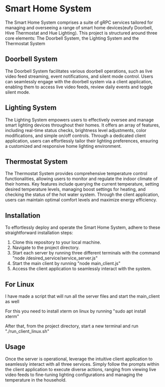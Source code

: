 # Smart Home System

The Smart Home System comprises a suite of gRPC services tailored for managing and overseeing a range of smart home devices(eufy Doorbell, Hive Thermostat and Hue Lighting). This project is structured around three core elements: The Doorbell System, the Lighting System and the Thermostat System

## Doorbell System

The Doorbell System facilitates various doorbell operations, such as live video feed streaming, event notifications, and silent mode control. Users can seamlessly engage with the doorbell system via a client application, enabling them to access live video feeds, review daily events and toggle silent mode.

## Lighting System

The Lighting System empowers users to effectively oversee and manage smart lighting devices throughout their homes. It offers an array of features, including real-time status checks, brightness level adjustments, color modifications, and simple on/off controls. Through a dedicated client application, users can effortlessly tailor their lighting preferences, ensuring a customized and responsive home lighting environment.

## Thermostat System
The Thermostat System provides comprehensive temperature control functionalities, allowing users to monitor and regulate the indoor climate of their homes. Key features include querying the current temperature, setting desired temperature levels, managing boost settings for heating, and checking the status of the hot water system. Through the client application, users can maintain optimal comfort levels and maximize energy efficiency.


## Installation

To effortlessly deploy and operate the Smart Home System, adhere to these straightforward installation steps:

1. Clone this repository to your local machine.
2. Navigate to the project directory.
3. Start each server by running three different terminals with the command "node /desired_service/service_server.js"
4. Start the main client by running "node main_client.js"
5. Access the client application to seamlessly interact with the system.

## For Linux

I have made a script that will run all the server files and start the main_client as well

For this you need to install xterm on linux by running "sudo apt install xterm"

After that, from the project directory, start a new terminal and run "./run_client_linux.sh"

## Usage

Once the server is operational, leverage the intuitive client application to seamlessly interact with all three services. Simply follow the prompts within the client application to execute diverse actions, ranging from viewing live video feeds to fine-tuning lighting configurations and managing the temperature in the household.
